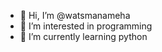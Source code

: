 - 👋 Hi, I’m @watsmanameha
- 👀 I’m interested in programming
- 🌱 I’m currently learning python

<!---
watsmanameha/watsmanameha is a ✨ special ✨ repository because its `README.md` (this file) appears on your GitHub profile.
You can click the Preview link to take a look at your changes.
--->

